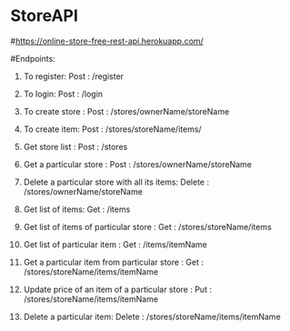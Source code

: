 # StoreAPI
#https://online-store-free-rest-api.herokuapp.com/


#Endpoints:

1. To register: 
Post : /register

2. To login:
Post : /login

3. To create store :
Post : /stores/ownerName/storeName

4. To create item:
Post : /stores/storeName/items/<itemName>

5. Get store list :
Post : /stores

6. Get a particular store : 
Post : /stores/ownerName/storeName

7. Delete a particular store with all its items:
Delete : /stores/ownerName/storeName

8. Get list of items:
Get : /items

9. Get list of items of particular store :
Get : /stores/storeName/items

10. Get list of particular item :
Get : /items/itemName

11. Get a particular item from particular store :
Get : /stores/storeName/items/itemName

12. Update price of an item of a particular store :
Put : /stores/storeName/items/itemName

13. Delete a particular item:
Delete : /stores/storeName/items/itemName
